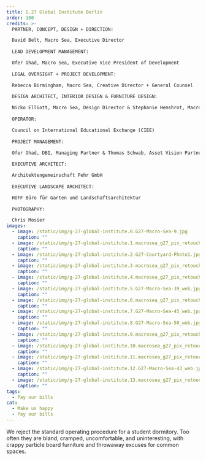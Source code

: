 ```yaml
---
title: G.27 Global Institute Berlin
order: 100
credits: >-
  PARTNER, CONCEPT, DESIGN + DIRECTION:  

  David Belt, Macro Sea, Executive Director  
    
  LEAD DEVELOPMENT MANAGEMENT:  

  Ofer Ohad, Macro Sea, Executive Vice President of Development  
    
  LEGAL OVERSIGHT + PROJECT DEVELOPMENT:  

  Rebecca Birmingham, Macro Sea, Creative Director + General Counsel  
    
  DESIGN ARCHITECT, INTERIOR DESIGN & FURNITURE DESIGN:  

  Nicko Elliott, Macro Sea, Design Director & Stephanie Hemshrot, Macro Sea, Project Manager  
    
  OPERATOR:  

  Council on International Educational Exchange (CIEE)  
    
  PROJECT MANAGEMENT:  

  Ofer Ohad, DBI, Managing Partner & Thomas Schwab, Asset Vision Partner, Managing Principal  
    
  EXECUTIVE ARCHITECT:  

  Architektengemeinschaft Fehr GmbH  
    
  EXECUTIVE LANDSCAPE ARCHITECT:  

  HOFF Büro für Garten und Landschaftsarchitektur  
    
  PHOTOGRAPHY:  

  Chris Mosier
images:
  - image: /static/img/g-27-global-institute.0.G27-Macro-Sea-9.jpg
    caption: ""
  - image: /static/img/g-27-global-institute.1.macrosea_g27_pix_retouch_edit_cwmosier-8-of-38.jpg
    caption: ""
  - image: /static/img/g-27-global-institute.2.G27-Courtyard-Photo1.jpg
    caption: ""
  - image: /static/img/g-27-global-institute.3.macrosea_g27_pix_retouch_edit_cwmosier-22-of-38-website-test.jpg
    caption: ""
  - image: /static/img/g-27-global-institute.4.macrosea_g27_pix_retouch_edit_cwmosier-19-of-38-website-test.jpg
    caption: ""
  - image: /static/img/g-27-global-institute.5.G27-Macro-Sea-39_web.jpg
    caption: ""
  - image: /static/img/g-27-global-institute.6.macrosea_g27_pix_retouch_edit_cwmosier-11-of-38-website-test.jpg
    caption: ""
  - image: /static/img/g-27-global-institute.7.G27-Macro-Sea-45_web.jpg
    caption: ""
  - image: /static/img/g-27-global-institute.8.G27-Macro-Sea-50_web.jpg
    caption: ""
  - image: /static/img/g-27-global-institute.9.macrosea_g27_pix_retouch_edit_cwmosier-16-of-38-website-test.jpg
    caption: ""
  - image: /static/img/g-27-global-institute.10.macrosea_g27_pix_retouch_edit_cwmosier-33-of-38-website-test.jpg
    caption: ""
  - image: /static/img/g-27-global-institute.11.macrosea_g27_pix_retouch_edit_cwmosier-30-of-38-website-test.jpg
    caption: ""
  - image: /static/img/g-27-global-institute.12.G27-Macro-Sea-43_web.jpg
    caption: ""
  - image: /static/img/g-27-global-institute.13.macrosea_g27_pix_retouch_edit_cwmosier-31-of-38-website-test.jpg
    caption: ""
tags:
  - Pay our bills
cat:
  - Make us happy
  - Pay our bills
---
```

We reject the standard operating procedure for a student dormitory. Too often they are bland, cramped, uncomfortable, and uninteresting, with crappy particle board furniture and throwaway excuses for common spaces.
